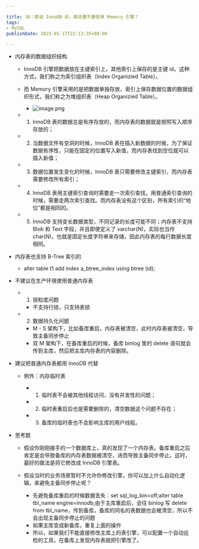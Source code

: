 ```yaml
---

title: 38｜都说 InnoDB 好，那还要不要使用 Memory 引擎？
tags:
- MySQL
publishDate: 2023-05-17T22:13:35+08:00

---
```


- 内存表的数据组织结构

  - InnoDB 引擎把数据放在主键索引上，其他索引上保存的是主键 id。这种方式，我们称之为索引组织表（Index Organizied Table）。
  - 而 Memory 引擎采用的是把数据单独存放，索引上保存数据位置的数据组织形式，我们称之为堆组织表（Heap Organizied Table）。
    - ![image.png](https://cdn.jsdelivr.net/gh/11ze/static/images/mysql45-38-1.png)

  - 1. InnoDB 表的数据总是有序存放的，而内存表的数据就是按照写入顺序存放的；
  - 2. 当数据文件有空洞的时候，InnoDB 表在插入新数据的时候，为了保证数据有序性，只能在固定的位置写入新值，而内存表找到空位就可以插入新值；
  - 3. 数据位置发生变化的时候，InnoDB 表只需要修改主键索引，而内存表需要修改所有索引；
  - 4. InnoDB 表用主键索引查询时需要走一次索引查找，用普通索引查询的时候，需要走两次索引查找。而内存表没有这个区别，所有索引的“地位”都是相同的。
  - 5. InnoDB 支持变长数据类型，不同记录的长度可能不同；内存表不支持 Blob 和 Text 字段，并且即使定义了 varchar(N)，实际也当作 char(N)，也就是固定长度字符串来存储，因此内存表的每行数据长度相同。

- 内存表也支持 B-Tree 索引的

  - alter table t1 add index a_btree_index using btree (id);

- 不建议在生产环境使用普通内存表

  - 1. 锁粒度问题

    - 不支持行锁，只支持表锁

  - 2. 数据持久化问题

    - M - S 架构下，比如备库重启，内存表被清空，此时内存表被清空，导致主备同步停止
    - 双 M 架构下，在备库重启的时候，备库 binlog 里的 delete 语句就会传到主库，然后把主库内存表的内容删除。

- 建议把普通内存表都用 InnoDB 代替

  - 例外：内存临时表

    - 1. 临时表不会被其他线程访问，没有并发性的问题；
    - 2. 临时表重启后也是需要删除的，清空数据这个问题不存在；
    - 3. 备库的临时表也不会影响主库的用户线程。

- 思考题

  - 假设你刚刚接手的一个数据库上，真的发现了一个内存表。备库重启之后肯定是会导致备库的内存表数据被清空，进而导致主备同步停止。这时，最好的做法是将它修改成 InnoDB 引擎表。
  - 假设当时的业务场景暂时不允许你修改引擎，你可以加上什么自动化逻辑，来避免主备同步停止呢？

    - 先避免备库重启的时候数据丢失：set sql_log_bin=off;alter table tbl_name engine=innodb;由于主库重启后，会往 binlog 写 delete from tbl_name，传到备库，备库的同名的表数据也会被清空，所以不会出现主备同步停止的问题
    - 如果主库变成新备库，重复上面的操作
    - 所以，如果我们不能直接修改主库上的表引擎，可以配置一个自动巡检的工具，在备库上发现内存表就把引擎改了。
